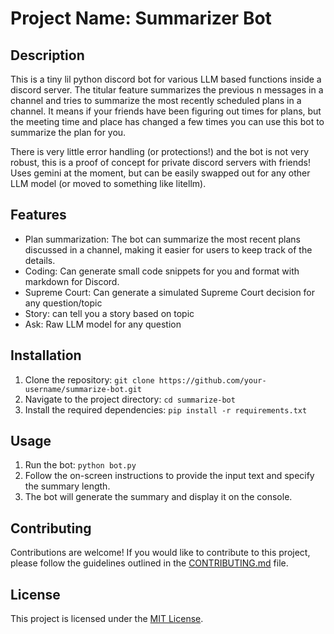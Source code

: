 # Project Name: Summarizer Bot

## Description
This is a tiny lil python discord bot for various LLM based functions inside a discord server. The titular feature summarizes the previous n messages in a channel and tries to summarize the most recently scheduled plans in a channel. It means if your friends have been figuring out times for plans, but the meeting time and place has changed a few times you can use this bot to summarize the plan for you.

There is very little error handling (or protections!) and the bot is not very robust, this is a proof of concept for private discord servers with friends! Uses gemini at the moment, but can be easily swapped out for any other LLM model (or moved to something like litellm). 

## Features
- Plan summarization: The bot can summarize the most recent plans discussed in a channel, making it easier for users to keep track of the details.
- Coding: Can generate small code snippets for you and format with markdown for Discord.
- Supreme Court: Can generate a simulated Supreme Court decision for any question/topic
- Story: can tell you a story based on topic
- Ask: Raw LLM model for any question

## Installation
1. Clone the repository: `git clone https://github.com/your-username/summarize-bot.git`
2. Navigate to the project directory: `cd summarize-bot`
3. Install the required dependencies: `pip install -r requirements.txt`

## Usage
1. Run the bot: `python bot.py`
2. Follow the on-screen instructions to provide the input text and specify the summary length.
3. The bot will generate the summary and display it on the console.

## Contributing
Contributions are welcome! If you would like to contribute to this project, please follow the guidelines outlined in the [CONTRIBUTING.md](CONTRIBUTING.md) file.

## License
This project is licensed under the [MIT License](LICENSE).
